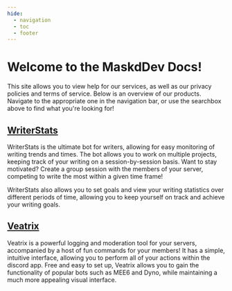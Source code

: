 ```yaml
---
hide:
  - navigation
  - toc
  - footer
---
```


# Welcome to the MaskdDev Docs!

This site allows you to view help for our services, as well as our privacy policies and terms of service. Below is an overview of our products. Navigate to the appropriate one in the navigation bar, or use the searchbox above to find what you're looking for!

## [WriterStats](/writerstats/home)

WriterStats is the ultimate bot for writers, allowing for easy monitoring of writing trends and times. The bot allows you to work on multiple projects, keeping track of your writing on a session-by-session basis. Want to stay motivated? Create a group session with the members of your server, competing to write the most within a given time frame!

WriterStats also allows you to set goals and view your writing statistics over different periods of time, allowing you to keep yourself on track and achieve your writing goals.

## [Veatrix](/veatrix/home)

Veatrix is a powerful logging and moderation tool for your servers, accompanied by a host of fun commands for your members! It has a simple, intuitive interface, allowing you to perform all of your actions within the discord app. Free and easy to set up, Veatrix allows you to gain the functionality of popular bots such as MEE6 and Dyno, while maintaining a much more appealing visual interface.
